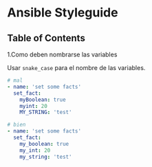 # Ansible Styleguide

## Table of Contents
  
  1.Como deben nombrarse las variables

  
Usar `snake_case` para el nombre de las variables.

```yaml
# mal
- name: 'set some facts'
  set_fact:
    myBoolean: true
    myint: 20
    MY_STRING: 'test'

# bien
- name: 'set some facts'
  set_fact:
    my_boolean: true
    my_int: 20
    my_string: 'test'



